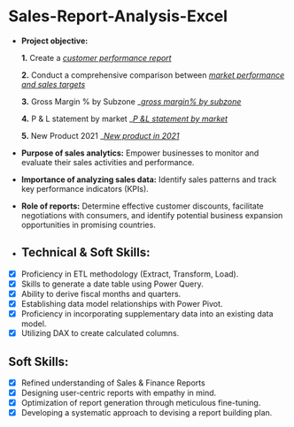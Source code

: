 # Sales-Report-Analysis-Excel




- **Project objective:** 

    **1.** Create a _[customer performance report](https://github.com/jibi22/Sales-Report-Analysis-Excel/blob/main/Customer%20Performance%20Report.pdf)_
  
    **2.** Conduct a comprehensive comparison between _[market performance and sales targets](https://github.com/jibi22/Sales-Report-Analysis-Excel/blob/main/Market%20Performace%20Vs%20Target.pdf)_
  
    **3.** Gross Margin % by Subzone __[gross margin% by subzone](https://github.com/jibi22/Sales-Report-Analysis-Excel/blob/main/Gross%20Margin%25%20by%20Quarter.pdf)_

    **4.** P & L statement by market __[P &L statement by market](https://github.com/jibi22/Sales-Report-Analysis-Excel/blob/main/P%26L%20statement%20by%20market.pdf)_

    **5.** New Product 2021 __[New product in 2021](https://github.com/jibi22/Sales-Report-Analysis-Excel/blob/main/New%20Product%202021%20Report.pdf)_

- **Purpose of sales analytics:** Empower businesses to monitor and evaluate their sales activities and performance.

- **Importance of analyzing sales data:** Identify sales patterns and track key performance indicators (KPIs).

- **Role of reports:** Determine effective customer discounts, facilitate negotiations with consumers, and identify potential business expansion opportunities in promising countries.

- ## Technical & Soft Skills:
- [x]	Proficiency in ETL methodology (Extract, Transform, Load).
- [x]	Skills to generate a date table using Power Query.
- [x]	Ability to derive fiscal months and quarters.
- [x]	Establishing data model relationships with Power Pivot.
- [x]	Proficiency in incorporating supplementary data into an existing data model.
- [x]	Utilizing DAX to create calculated columns.

## Soft Skills:
- [x]	Refined understanding of Sales & Finance Reports
- [x]	Designing user-centric reports with empathy in mind.
- [x]	Optimization of report generation through meticulous fine-tuning.
- [x]	Developing a systematic approach to devising a report building plan.

